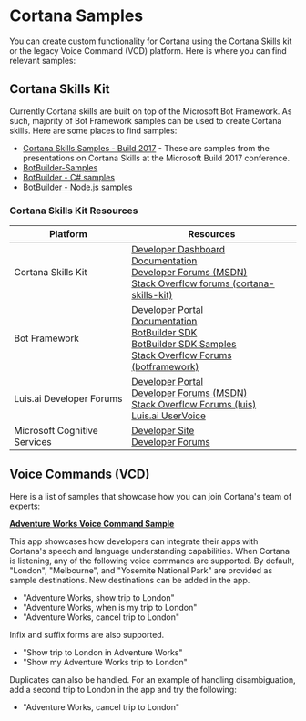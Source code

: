 # Cortana Samples

You can create custom functionality for Cortana using the Cortana Skills kit or the legacy Voice Command (VCD) platform. Here is where you can find relevant samples:

## Cortana Skills Kit

Currently Cortana skills are built on top of the Microsoft Bot Framework. As such, majority of Bot Framework samples can be used to create Cortana skills. Here are some places to find samples:

* [Cortana Skills Samples - Build 2017](https://github.com/Microsoft/Cortana-Skills-Samples-Build-2017) - These are samples from the presentations on Cortana Skills at the Microsoft Build 2017 conference.
* [BotBuilder-Samples](https://github.com/Microsoft/BotBuilder-Samples)
* [BotBuilder - C# samples](https://github.com/Microsoft/BotBuilder/tree/master/CSharp/Samples)
* [BotBuilder - Node.js samples](https://github.com/Microsoft/BotBuilder/tree/master/Node/examples)

### Cortana Skills Kit Resources

| Platform     | Resources |
|--------------|-----------|
| Cortana Skills Kit | [Developer Dashboard](https://developer.microsoft.com/en-US/cortana/dashboard)<br/>[Documentation](http://aka.ms/CortanaSkillsDocs)<br/>[Developer Forums (MSDN)](https://social.msdn.microsoft.com/Forums/en-us/home?forum=cortanaskillskit )<br/>[Stack Overflow forums (cortana-skills-kit)](http://stackoverflow.com/questions/tagged/cortana-skills-kit) |
| Bot Framework| [Developer Portal](https://dev.botframework.com/)<br/>[Documentation](https://aka.ms/botdocs)<br/>[BotBuilder SDK](https://github.com/Microsoft/BotBuilder)<br/>[BotBuilder SDK Samples](https://github.com/Microsoft/BotBuilder-Samples)<br/>[Stack Overflow Forums (botframework)](http://stackoverflow.com/questions/tagged/botframework) |
| Luis.ai Developer Forums | [Developer Portal](https://www.luis.ai/)<br/>[Developer Forums (MSDN)](https://social.msdn.microsoft.com/Forums/windows/home?forum=LUIS)<br/>[Stack Overflow Forums (luis)](http://stackoverflow.com/questions/tagged/luis)<br/>[Luis.ai UserVoice](https://cognitive.uservoice.com/forums/551524-luis) |
| Microsoft Cognitive Services | [Developer Site](https://www.microsoft.com/cognitive-services)<br/>[Developer Forums](https://social.msdn.microsoft.com/Forums/en-US/home?forum=mlapi) |

## Voice Commands (VCD)

Here is a list of samples that showcase how you can join Cortana's team of experts:

**[Adventure Works Voice Command Sample](https://github.com/Microsoft/Windows-universal-samples/tree/master/Samples/CortanaVoiceCommand)**

This app showcases how developers can integrate their apps with Cortana's speech and language understanding capabilities. 
When Cortana is listening, any of the following voice commands are supported. By default, "London", "Melbourne", and "Yosemite National Park" are provided as sample destinations. New destinations can be added in the app.

- "Adventure Works, show trip to London"
- "Adventure Works, when is my trip to London"
- "Adventure Works, cancel trip to London"

Infix and suffix forms are also supported.

- "Show trip to London in Adventure Works"
- "Show my Adventure Works trip to London"

Duplicates can also be handled. For an example of handling disambiguation, add a second trip to London in the app and try the following:

- "Adventure Works, cancel trip to London"


